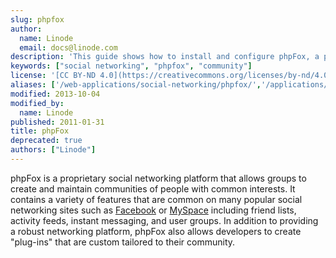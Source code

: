 ```yaml
---
slug: phpfox
author:
  name: Linode
  email: docs@linode.com
description: 'This guide shows how to install and configure phpFox, a proprietary social networking platform that allows groups to create and maintain communities.'
keywords: ["social networking", "phpfox", "community"]
license: '[CC BY-ND 4.0](https://creativecommons.org/licenses/by-nd/4.0)'
aliases: ['/web-applications/social-networking/phpfox/','/applications/social-networking/phpfox/']
modified: 2013-10-04
modified_by:
  name: Linode
published: 2011-01-31
title: phpFox
deprecated: true
authors: ["Linode"]
---
```


phpFox is a proprietary social networking platform that allows groups to create and maintain communities of people with common interests. It contains a variety of features that are common on many popular social networking sites such as [Facebook](http://www.facebook.com) or [MySpace](http://www.myspace.com) including friend lists, activity feeds, instant messaging, and user groups. In addition to providing a robust networking platform, phpFox also allows developers to create "plug-ins" that are custom tailored to their community.



